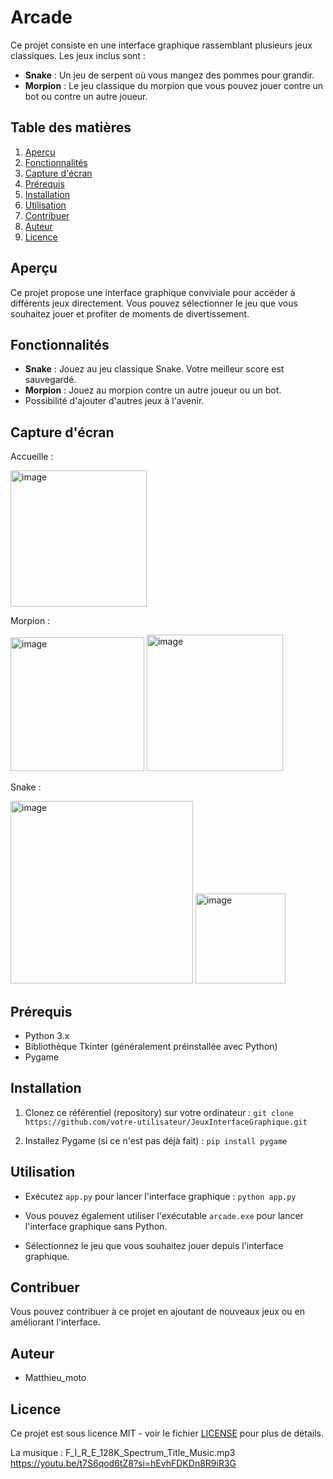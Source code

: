 # Arcade

Ce projet consiste en une interface graphique rassemblant plusieurs jeux classiques. Les jeux inclus sont :
- **Snake** : Un jeu de serpent où vous mangez des pommes pour grandir.
- **Morpion** : Le jeu classique du morpion que vous pouvez jouer contre un bot ou contre un autre joueur.

## Table des matières
1. [Aperçu](#aperçu)
2. [Fonctionnalités](#fonctionnalités)
3. [Capture d'écran](#capture-décran)
4. [Prérequis](#prérequis)
5. [Installation](#installation)
6. [Utilisation](#utilisation)
7. [Contribuer](#contribuer)
8. [Auteur](#auteur)
9. [Licence](#licence)

## Aperçu
Ce projet propose une interface graphique conviviale pour accéder à différents jeux directement. Vous pouvez sélectionner le jeu que vous souhaitez jouer et profiter de moments de divertissement.

## Fonctionnalités
- **Snake** : Jouez au jeu classique Snake. Votre meilleur score est sauvegardé.
- **Morpion** : Jouez au morpion contre un autre joueur ou un bot.
- Possibilité d'ajouter d'autres jeux à l'avenir.

## Capture d'écran
Accueille :

<img width="218" alt="image" src="https://github.com/Matthieumoto/Arcade/assets/136125610/c26be02f-c7e2-4904-a117-85959ddb45a2">

Morpion :

<img width="214" alt="image" src="https://github.com/Matthieumoto/Arcade/assets/136125610/7b19e792-8196-476b-9d55-f0f724f76ef0">
<img width="218" alt="image" src="https://github.com/Matthieumoto/Arcade/assets/136125610/9fae03a3-61bc-4ccf-8932-0d3f99ec8b62">

Snake :

<img width="292" alt="image" src="https://github.com/Matthieumoto/Arcade/assets/136125610/20cca9a1-5dc3-44ec-a92e-e6419db5e0ef">
<img width="144" alt="image" src="https://github.com/Matthieumoto/Arcade/assets/136125610/036828a3-f141-48ba-8a6b-607f75e6d5d7">

## Prérequis
- Python 3.x
- Bibliothèque Tkinter (généralement préinstallée avec Python)
- Pygame

## Installation
1. Clonez ce référentiel (repository) sur votre ordinateur :
`git clone https://github.com/votre-utilisateur/JeuxInterfaceGraphique.git`

2. Installez Pygame (si ce n'est pas déjà fait) :
`pip install pygame`

## Utilisation
- Exécutez `app.py` pour lancer l'interface graphique :
`python app.py`

- Vous pouvez également utiliser l'exécutable `arcade.exe` pour lancer l'interface graphique sans Python.
- Sélectionnez le jeu que vous souhaitez jouer depuis l'interface graphique.

## Contribuer
Vous pouvez contribuer à ce projet en ajoutant de nouveaux jeux ou en améliorant l'interface.

## Auteur
- Matthieu_moto

## Licence
Ce projet est sous licence MIT - voir le fichier [LICENSE](LICENSE) pour plus de détails.

La musique : 
F_I_R_E_128K_Spectrum_Title_Music.mp3
https://youtu.be/t7S6qod6tZ8?si=hEvhFDKDn8R9iR3G
